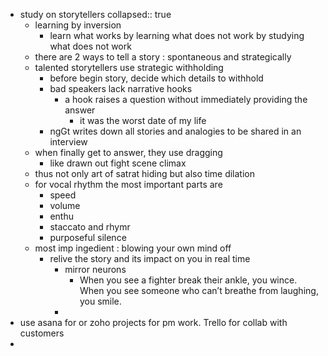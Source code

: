 - study on storytellers
  collapsed:: true
	- learning by inversion
		- learn what works by learning what does not work by studying what does not work
	- there are 2 ways to tell a story : spontaneous and strategically
	- talented storytellers use strategic withholding
		- before begin story, decide which details to withhold
		- bad speakers lack narrative hooks
			- a hook raises  a question without immediately providing the answer
				- it was the worst date of my life
		- ngGt writes down all stories and analogies to be shared in an interview
	- when finally get to answer, they use dragging
		- like drawn out fight scene climax
	- thus not only art of satrat hiding but also time dilation
	- for vocal rhythm the most important parts are
		- speed
		- volume
		- enthu
		- staccato and rhymr
		- purposeful silence
	- most imp ingedient : blowing your own mind off
		- relive the story and its impact on you in real time
			- mirror neurons
				- When you see a fighter break their ankle, you wince. When you see someone who can’t breathe from laughing, you smile.
			-
- use asana for or zoho projects for pm work. Trello for collab with customers
-